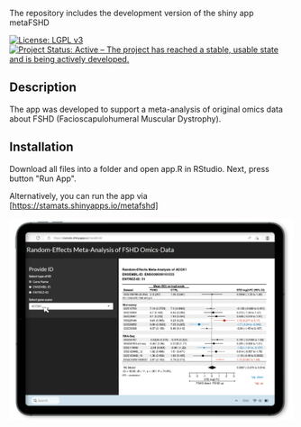 The repository includes the development version of the shiny app metaFSHD

[![License: LGPL v3](https://img.shields.io/badge/License-LGPL%20v3-blue.svg)](https://www.gnu.org/licenses/lgpl-3.0)
[![Project Status: Active – The project has reached a stable, usable state and is being actively developed.](https://www.repostatus.org/badges/latest/active.svg)](https://www.repostatus.org/#active)

## Description
The app was developed to support a meta-analysis of original omics data
about FSHD (Facioscapulohumeral Muscular Dystrophy).

## Installation

Download all files into a folder and open app.R in RStudio. Next, press
button "Run App".

Alternatively, you can run the app via [https://stamats.shinyapps.io/metafshd]

<img src="https://github.com/stamats/metaFSHD/raw/main/metaFSHD.png" alt="metaFSHD" width="640"/>
